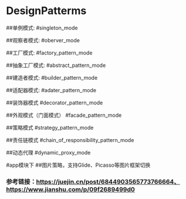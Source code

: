 # DesignPatterms

##单例模式:
 #singleton_mode
 
##观察者模式:
#oberver_mode

##工厂模式:
#factory_pattern_mode

##抽象工厂模式:
#abstract_pattern_mode

##建造者模式:
#builder_pattern_mode

##适配器模式:
#adater_pattern_mode

##装饰器模式
#decorator_pattern_mode

##外观模式（门面模式）
#facade_pattern_mode

##策略模式
#strategy_pattern_mode

##责任链模式
#chain_of_responsibility_pattern_mode

##动态代理
#dynamic_proxy_mode


#app模块下
##图片策略，支持Glide、Picasso等图片框架切换
### 参考链接：https://juejin.cn/post/6844903565773766664、https://www.jianshu.com/p/09f2689499d0